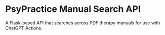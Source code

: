 # PsyPractice Manual Search API

A Flask-based API that searches across PDF therapy manuals for use with ChatGPT Actions.